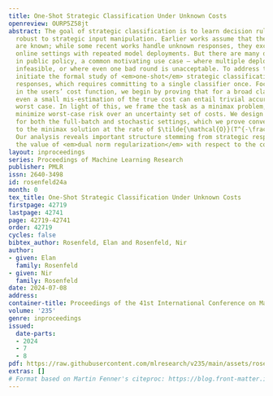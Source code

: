 ```yaml
---
title: One-Shot Strategic Classification Under Unknown Costs
openreview: OURP5Z58jt
abstract: The goal of strategic classification is to learn decision rules which are
  robust to strategic input manipulation. Earlier works assume that these responses
  are known; while some recent works handle unknown responses, they exclusively study
  online settings with repeated model deployments. But there are many domains – particularly
  in public policy, a common motivating use case – where multiple deployments are
  infeasible, or where even one bad round is unacceptable. To address this gap, we
  initiate the formal study of <em>one-shot</em> strategic classification under unknown
  responses, which requires committing to a single classifier once. Focusing on uncertainty
  in the users’ cost function, we begin by proving that for a broad class of costs,
  even a small mis-estimation of the true cost can entail trivial accuracy in the
  worst case. In light of this, we frame the task as a minimax problem, aiming to
  minimize worst-case risk over an uncertainty set of costs. We design efficient algorithms
  for both the full-batch and stochastic settings, which we prove converge (offline)
  to the minimax solution at the rate of $\tilde{\mathcal{O}}(T^{-\frac{1}{2}})$.
  Our analysis reveals important structure stemming from strategic responses, particularly
  the value of <em>dual norm regularization</em> with respect to the cost function.
layout: inproceedings
series: Proceedings of Machine Learning Research
publisher: PMLR
issn: 2640-3498
id: rosenfeld24a
month: 0
tex_title: One-Shot Strategic Classification Under Unknown Costs
firstpage: 42719
lastpage: 42741
page: 42719-42741
order: 42719
cycles: false
bibtex_author: Rosenfeld, Elan and Rosenfeld, Nir
author:
- given: Elan
  family: Rosenfeld
- given: Nir
  family: Rosenfeld
date: 2024-07-08
address:
container-title: Proceedings of the 41st International Conference on Machine Learning
volume: '235'
genre: inproceedings
issued:
  date-parts:
  - 2024
  - 7
  - 8
pdf: https://raw.githubusercontent.com/mlresearch/v235/main/assets/rosenfeld24a/rosenfeld24a.pdf
extras: []
# Format based on Martin Fenner's citeproc: https://blog.front-matter.io/posts/citeproc-yaml-for-bibliographies/
---
```

